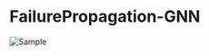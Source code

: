 # FailurePropagation-GNN
![Sample](https://github.com/AmrAbuAbdo/FailurePropagation-GNN/blob/master/sample.png)

